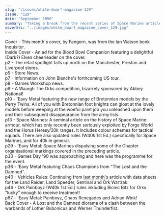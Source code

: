 ```yaml
---
slug: "/issues/white-dwarf-magazine-129"
issue: "129"
date: "September 1990"
summary: "Taking a break from the recent series of Space Marine articles, this issue had a large piece on Space Marines!"
coverSrc: "../images/white_dwarf_magazine_cover_129.jpg"
---
```


Cover - This month's cover, by Fangorn, was from the Ian Watson book Inquisitor.  
Inside Cover - An ad for the Blood Bowl Companion featuring a delightful (Dark?) Elven cheerleader on the cover.  
p2 - The retail spotlight falls up north on the Manchester, Preston and Liverpool stores.  
p5 - Store News.  
p7 - Information on John Blanche's forthcoming US tour.  
p8 - Games Workshop news.  
p9 - A Waargh The Orks competition, bizarrely sponsored by Abbey National!  
p10 - 'Eavy Metal featuring the new range of Bretonnian models by the Perry Twins. All of you with Bretonnian foot knights can gloat at the lovely models before weeping at the woeful paint job you unleashed upon them and their subsequent disappearance from the army lists.  
p13 - Space Marines: A seminal article on the history of Space Marine armour, which has only recently been seriously exploited by Forge World and the Horus Heresy/30k ranges. It includes colour schemes for tactical squads. There are also updated rules (W40k 1st Ed.) specifically for Space Marines, and for 40k in general.  
p29 - 'Eavy Metal: Space Marines dispalying some of the Chapter organisational markings covered in the preceding article.  
p30 - Games Day '90 was approaching and here was the programme for the event.  
p36 - 'Eavy Metal featuring Chaos Champions from "The Lost and the Damned".  
p40 - Vehicles Rules: Continuing from <a href="white-dwarf-magazine-128">last month's</a> article with data sheets for the Land Raider, Land Speeder, Sentinal and Ork Wartrak.  
p46 - Ork Painboyz (W40k 1st Ed.) rules inkluding Bionic Bitz for Orks "lucky" enough to receive treatment!  
p67 - 'Eavy Metal: Painboyz, Chaos Renegades and Adrian Wink!  
Back Cover - A Lost and the Damned diorama of a clash between the warbands of Lother Bubonicus and Werner Thunderfist.